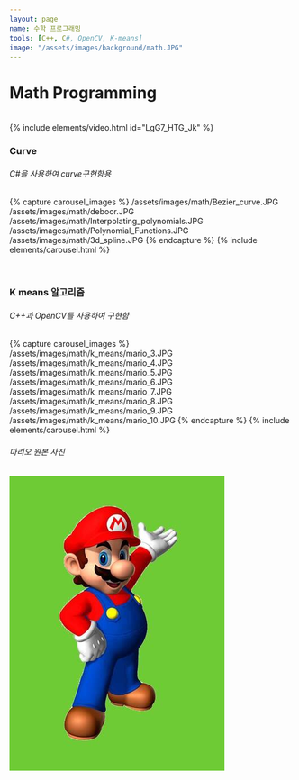 ```yaml
---
layout: page
name: 수학 프로그래밍
tools: [C++, C#, OpenCV, K-means]
image: "/assets/images/background/math.JPG"
---
```


# Math Programming

<br>
{% include elements/video.html id="LgG7_HTG_Jk" %}

<br>

### Curve

###### C#을 사용하여 curve구현함용

{% capture carousel_images %}
/assets/images/math/Bezier_curve.JPG
/assets/images/math/deboor.JPG
/assets/images/math/Interpolating_polynomials.JPG
/assets/images/math/Polynomial_Functions.JPG
/assets/images/math/3d_spline.JPG
{% endcapture %}
{% include elements/carousel.html %}

<br>

### K means 알고리즘

###### C++과 OpenCV를 사용하여 구현함

{% capture carousel_images %}
/assets/images/math/k_means/mario_3.JPG
/assets/images/math/k_means/mario_4.JPG
/assets/images/math/k_means/mario_5.JPG
/assets/images/math/k_means/mario_6.JPG
/assets/images/math/k_means/mario_7.JPG
/assets/images/math/k_means/mario_8.JPG
/assets/images/math/k_means/mario_9.JPG
/assets/images/math/k_means/mario_10.JPG
{% endcapture %}
{% include elements/carousel.html %}

###### 마리오 원본 사진
![alt text](
/assets/images/math/k_means/original_mario.JPG)

